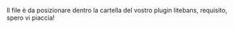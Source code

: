Il file è da posizionare dentro la cartella del vostro plugin litebans, requisito, spero vi piaccia!
